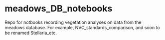 # meadows_DB_notebooks
Repo for notbooks recording vegetation analyses on data from the meadows database. For example, NVC_standards_comparison, and soon to be renamed Stellaria_etc.
